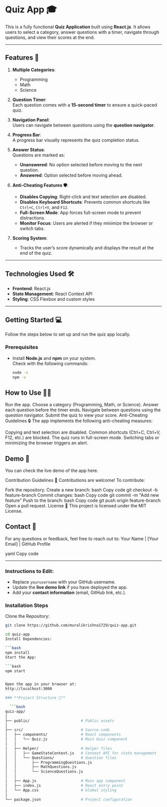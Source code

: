 # **Quiz App 🎓**

This is a fully functional **Quiz Application** built using **React.js**. It allows users to select a category, answer questions with a timer, navigate through questions, and view their scores at the end.

---

## **Features 🚀**

1. **Multiple Categories**:  
   - Programming  
   - Math  
   - Science  

2. **Question Timer**:  
   Each question comes with a **15-second timer** to ensure a quick-paced quiz.

3. **Navigation Panel**:  
   Users can navigate between questions using the **question navigator**.

4. **Progress Bar**:  
   A progress bar visually represents the quiz completion status.

5. **Answer Status**:  
   Questions are marked as:  
   - **Unanswered**: No option selected before moving to the next question.  
   - **Answered**: Option selected before moving ahead.

6. **Anti-Cheating Features 🛡️**:
   - **Disables Copying**: Right-click and text selection are disabled.  
   - **Disables Keyboard Shortcuts**: Prevents common shortcuts like `Ctrl+C`, `Ctrl+V`, and `F12`.  
   - **Full-Screen Mode**: App forces full-screen mode to prevent distractions.  
   - **Monitor Focus**: Users are alerted if they minimize the browser or switch tabs.

7. **Scoring System**:  
   - Tracks the user’s score dynamically and displays the result at the end of the quiz.

---

## **Technologies Used 🛠️**

- **Frontend**: React.js
- **State Management**: React Context API
- **Styling**: CSS Flexbox and custom styles

---

## **Getting Started 💻**

Follow the steps below to set up and run the quiz app locally.

### **Prerequisites**

- Install **Node.js** and **npm** on your system.  
  Check with the following commands:
  ```bash
  node -v
  npm -v


## **How to Use 🧑‍💻**
Run the app.
Choose a category (Programming, Math, or Science).
Answer each question before the timer ends.
Navigate between questions using the question navigator.
Submit the quiz to view your score.
Anti-Cheating Guidelines 🔒
The app implements the following anti-cheating measures:

Copying and text selection are disabled.
Common shortcuts (Ctrl+C, Ctrl+V, F12, etc.) are blocked.
The quiz runs in full-screen mode.
Switching tabs or minimizing the browser triggers an alert.

## **Demo 🔗**
You can check the live demo of the app here.

Contribution Guidelines 🤝
Contributions are welcome! To contribute:

Fork the repository.
Create a new branch:
bash
Copy code
git checkout -b feature-branch
Commit changes:
bash
Copy code
git commit -m "Add new feature"
Push to the branch:
bash
Copy code
git push origin feature-branch
Open a pull request.
License 📄
This project is licensed under the MIT License.

## **Contact 📧**
For any questions or feedback, feel free to reach out to:
Your Name | [Your Email] | GitHub Profile

yaml
Copy code

---

### **Instructions to Edit**:
- Replace `yourusername` with your GitHub username.  
- Update the **live demo link** if you have deployed the app.  
- Add your **contact information** (email, GitHub link, etc.).  


### **Installation Steps**
Clone the Repository:

```bash
git clone https://github.com/muralikrishna1729/quiz-app.git

cd quiz-app
Install Dependencies:

```bash
npm install
Start the App:

```bash
npm start


Open the app in your browser at:
http://localhost:3000

### **Project Structure 📂**

  ```bash
quiz-app/
│
├── public/                       # Public assets
│
├── src/                          # Source code
│   ├── components/               # React components
│   │   └── Quiz.js               # Main Quiz component
│   │
│   ├── Helper/                   # Helper files
│   │   ├── GameStateContext.js   # Context API for state management
│   │   └── Questions/            # Question files
│   │       ├── ProgrammingQuestions.js
│   │       ├── MathQuestions.js
│   │       └── ScienceQuestions.js
│   │
│   ├── App.js                    # Main app component
│   ├── index.js                  # React entry point
│   └── App.css                   # Global styling
│
└── package.json                  # Project configuration






